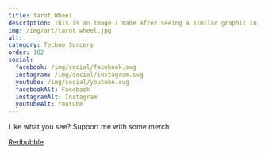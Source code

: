 ```yaml
---
title: Tarot Wheel
description: This is an image I made after seeing a similar graphic in the book Chicken Qaballah by Lon Milo Duquette. It gives you an at a glance relation between tarot and astrology. I recently got a new deck that did not have these associations on them so I made this as a print out I could fold and keep with my deck.
img: /img/art/tarot wheel.jpg
alt: 
category: Techno Sorcery
order: 102
social:
  facebook: /img/social/facebook.svg
  instagram: /img/social/instagram.svg
  youtube: /img/social/youtube.svg
  facebookAlt: Facebook
  instagramAlt: Instagram
  youtubeAlt: Youtube
---
```

Like what you see? Support me with some merch

<a href='https://www.redbubble.com/shop/ap/104112782' class="btn btn-primary store-link">
Redbubble
</a>
